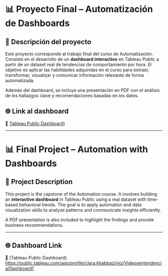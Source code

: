 # 📊 Proyecto Final – Automatización de Dashboards

## 📝 Descripción del proyecto

Este proyecto corresponde al trabajo final del curso de Automatización. Consiste en el desarrollo de un **dashboard interactivo** en Tableau Public a partir de un dataset real de tendencias de comportamiento por hora. El objetivo es aplicar las habilidades adquiridas en el curso para extraer, transformar, visualizar y comunicar información relevante de forma automatizada.

Además del dashboard, se incluye una presentación en PDF con el análisis de los hallazgos clave y recomendaciones basadas en los datos.


## 🌐 Link al dashboard

🔗 [Tableau Public Dashboard](https://public.tableau.com/app/profile/clara.khabbazi/viz/Videosentendencia/Dashboard1))

---

# 📊 Final Project – Automation with Dashboards

## 📝 Project Description

This project is the capstone of the Automation course. It involves building an **interactive dashboard** in Tableau Public using a real dataset with time-based behavioral trends. The goal is to apply automation and data visualization skills to analyze patterns and communicate insights efficiently.

A PDF presentation is also included to highlight the findings and provide business recommendations.

---

## 🌐 Dashboard Link
🔗 [Tableau Public Dashboard] https://public.tableau.com/app/profile/clara.khabbazi/viz/Videosentendencia/Dashboard1
